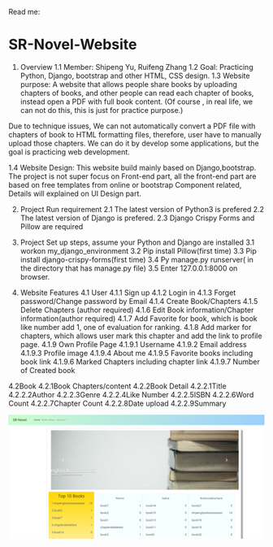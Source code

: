 Read me:
# SR-Novel-Website
1. Overview 
1.1 Member:    Shipeng Yu, Ruifeng Zhang
1.2 Goal:     Practicing Python, Django, bootstrap and other HTML, CSS design.
1.3 Website purpose:    	A website that allows people share books by uploading chapters of books, and other people can read each chapter of books, instead open a PDF with full book content. 
(Of course , in real life, we can not do this, this is just for practice purpose.)

Due to technique issues, We can not automatically convert a PDF file with chapters of book to  HTML formatting files, therefore, user have to manually upload those chapters. We can do it by develop some applications, but the goal is practicing web development.

1.4 Website Design:	This website build mainly based on Django,bootstrap. The project is not super focus on Front-end part, all the front-end part are based on free templates from online or bootstrap Component related, Details will explained on UI Design part.

2. Project Run requirement
2.1 The latest version of Python3 is prefered
2.2 The latest version of Django is prefered. 
2.3 Django Crispy Forms and Pillow are required

3. Project Set up steps, assume your Python and Django are installed
3.1 workon my_django_environment
3.2 Pip install Pillow(first time)
3.3 Pip install django-crispy-forms(first time)
3.4 Py manage.py runserver( in the directory that has manage.py file)
3.5 Enter 127.0.0.1:8000 on browser.

4. Website Features
4.1 User
4.1.1 Sign up
4.1.2 Login in
4.1.3 Forget password/Change password by Email
4.1.4 Create Book/Chapters
4.1.5 Delete Chapters (author required)
4.1.6 Edit Book information/Chapter information(author required)
4.1.7 Add Favorite for book, which is book like number add 1, one of evaluation for ranking.
4.1.8 Add marker for chapters, which allows user mark this chapter and add the link to profile page.
4.1.9 Own Profile Page
4.1.9.1 Username
4.1.9.2 Email address
4.1.9.3 Profile image
4.1.9.4 About me
4.1.9.5 Favorite books including book link
4.1.9.6 Marked Chapters including chapter link
4.1.9.7 Number of Created book

4.2Book
4.2.1Book Chapters/content
4.2.2Book Detail
4.2.2.1Title
4.2.2.2Author
4.2.2.3Genre
4.2.2.4Like Number
4.2.2.5ISBN
4.2.2.6Word Count
4.2.2.7Chapter Count
4.2.2.8Date upload
4.2.2.9Summary



![alt text](https://github.com/GK67/SR-Novel-Website/blob/master/UI/index.png?raw=true)
